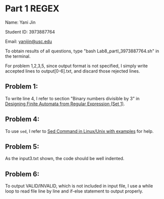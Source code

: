 # Part 1 REGEX
Name: Yani Jin

Student ID: 3973887764

Email: yanijin@usc.edu


To obtain results of all questions, type "bash Lab8_partI_3973887764.sh" in the terminal.

For problem 1,2,3,5, since output format is not specified, I simply write accepted lines to output[0-6].txt, and discard those rejected lines.

## Problem 1: 
To write line 4, I refer to section "Binary numbers divisible by 3" in [Designing Finite Automata from Regular Expression (Set 1)](https://www.geeksforgeeks.org/designing-finite-automata-from-regular-expression-set-1/).

## Problem 4:
To use `sed`, I refer to [Sed Command in Linux/Unix with examples](https://www.geeksforgeeks.org/sed-command-in-linux-unix-with-examples/) for help.

## Problem 5:
As the input3.txt shown, the code should be well indented.

## Problem 6:
To output VALID/INVALID, which is not included in input file, I use a while loop to read file line by line and if-else statement to output properly. 
